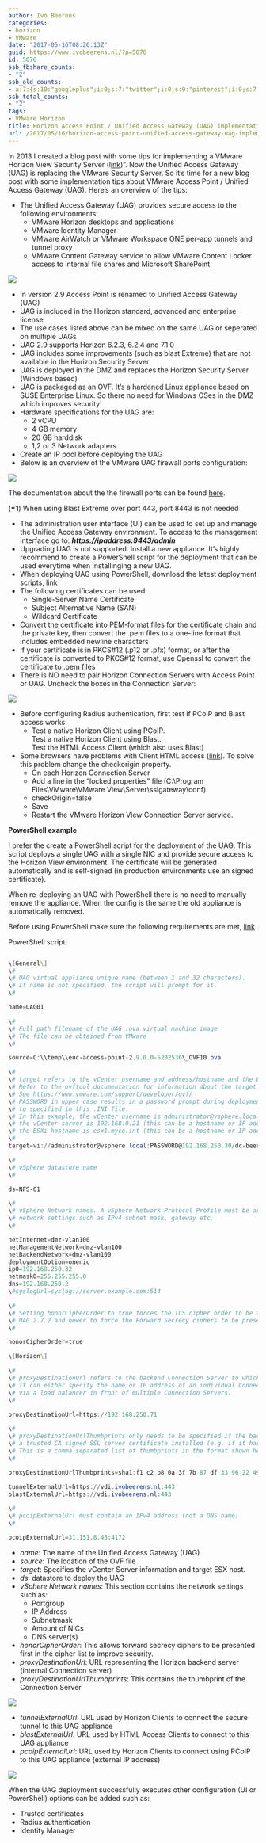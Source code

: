 ```yaml
---
author: Ivo Beerens
categories:
- horizon
- VMware
date: "2017-05-16T08:26:13Z"
guid: https://www.ivobeerens.nl/?p=5076
id: 5076
ssb_fbshare_counts:
- "2"
ssb_old_counts:
- a:7:{s:10:"googleplus";i:0;s:7:"twitter";i:0;s:9:"pinterest";i:0;s:7:"fbshare";i:0;s:8:"linkedin";i:0;s:6:"reddit";i:0;s:6:"tumblr";i:0;}
ssb_total_counts:
- "2"
tags:
- VMware Horizon
title: Horizon Access Point / Unified Access Gateway (UAG) implementation tips
url: /2017/05/16/horizon-access-point-unified-access-gateway-uag-implementation-tips/
---
```


In 2013 I created a blog post with some tips for implementing a VMware Horizon View Security Server (l[ink](http://localhost/2013/03/05/tips-for-implementing-a-vmware-horizon-view-security-server/))”. Now the Unified Access Gateway (UAG) is replacing the VMware Security Server. So it’s time for a new blog post with some implementation tips about VMware Access Point / Unified Access Gateway (UAG). Here’s an overview of the tips:

- The Unified Access Gateway (UAG) provides secure access to the following environments: 
    - VMware Horizon desktops and applications
    - VMware Identity Manager
    - VMware AirWatch or VMware Workspace ONE per-app tunnels and tunnel proxy
    - VMware Content Gateway service to allow VMware Content Locker access to internal file shares and Microsoft SharePoint

[![](http://localhost/wp-content/uploads/2017/05/inlogscherm-300x279.jpg)](http://localhost/wp-content/uploads/2017/05/inlogscherm.jpg)

- In version 2.9 Access Point is renamed to Unified Access Gateway (UAG)
- UAG is included in the Horizon standard, advanced and enterprise license
- The use cases listed above can be mixed on the same UAG or seperated on multiple UAGs
- UAG 2.9 supports Horizon 6.2.3, 6.2.4 and 7.1.0
- UAG includes some improvements (such as blast Extreme) that are not available in the Horizon Security Server
- UAG is deployed in the DMZ and replaces the Horizon Security Server (Windows based)
- UAG is packaged as an OVF. It’s a hardened Linux appliance based on SUSE Enterprise Linux. So there no need for Windows OSes in the DMZ which improves security!
- Hardware specifications for the UAG are: 
    - 2 vCPU
    - 4 GB memory
    - 20 GB harddisk
    - 1,2 or 3 Network adapters
- Create an IP pool before deploying the UAG
- Below is an overview of the VMware UAG firewall ports configuration:

[![](http://localhost/wp-content/uploads/2017/05/Access-Point-firewall-ports-1-300x278.jpg)](http://localhost/wp-content/uploads/2017/05/Access-Point-firewall-ports-1.jpg)

The documentation about the the firewall ports can be found [here](http://pubs.vmware.com/accesspoint-29/index.jsp?topic=%2Fcom.vmware.access-point-29-deploy-config.doc%2FGUID-F197EB60-3A0C-41DF-8E3E-C99CCBA6A06E.html).

(**\*1**) When using Blast Extreme over port 443, port 8443 is not needed

- The administration user interface (UI) can be used to set up and manage the <span id="GUID-955A0AFE-D4DB-44DC-927A-2CA4CD3C6223__productname_109629C05AA84B9FA1238280CA1F785E">Unified Access Gateway</span> environment. To access to the management interface go to: ***https://ipaddress:9443/admin***
- Upgrading UAG is not supported. Install a new appliance. It’s highly recommend to create a PowerShell script for the deployment that can be used everytime when installinging a new UAG.
- When deploying UAG using PowerShell, download the latest deployment scripts, [link](https://communities.vmware.com/docs/DOC-30835)
- The following certificates can be used: 
    - Single-Server Name Certificate
    - Subject Alternative Name (SAN)
    - Wildcard Certificate
- Convert the certificate into PEM-format files for the certificate chain and the private key, then convert the .pem files to a one-line format that includes embedded newline characters
- If your certificate is in PKCS#12 (.p12 or .pfx) format, or after the certificate is converted to PKCS#12 format, use Openssl to convert the certificate to .pem files
- There is NO need to pair Horizon Connection Servers with Access Point or UAG. Uncheck the boxes in the Connection Server:

[![](http://localhost/wp-content/uploads/2017/05/Connection-settings-300x215.jpg)](http://localhost/wp-content/uploads/2017/05/Connection-settings.jpg)

- Before configuring Radius authentication, first test if PCoIP and Blast access works: 
    - Test a native Horizon Client using PCoIP.  
        Test a native Horizon Client using Blast.  
        Test the HTML Access Client (which also uses Blast)
- Some browsers have problems with Client HTML access ([link](https://communities.vmware.com/thread/553631)). To solve this problem change the checkorigin property. 
    - On each Horizon Connection Server
    - Add a line in the “locked.properties” file (C:\\Program Files\\VMware\\VMware View\\Server\\sslgateway\\conf)
    - checkOrigin=false
    - Save
    - Restart the VMware Horizon View Connection Server service.

**PowerShell example**

I prefer the create a PowerShell script for the deployment of the UAG. This script deploys a single UAG with a single NIC and provide secure access to the Horizon View environment. The certificate will be generated automatically and is self-signed (in production environments use an signed certificate).

When re-deploying an UAG with PowerShell there is no need to manually remove the appliance. When the config is the same the old appliance is automatically removed.

Before using PowerShell make sure the following requirements are met, [link](http://pubs.vmware.com/accesspoint-29/index.jsp#com.vmware.access-point-29-deploy-config.doc/GUID-3A409EB7-C889-4F1D-8A60-896A78F0C3F2.html).

PowerShell script:

```powershell

\[General\]  
\#  
\# UAG virtual appliance unique name (between 1 and 32 characters).  
\# If name is not specified, the script will prompt for it.  
\#

name=UAG01

\#  
\# Full path filename of the UAG .ova virtual machine image  
\# The file can be obtained from VMware  
\#

source=C:\\temp\\euc-access-point-2.9.0.0-5202536\_OVF10.ova

\#  
\# target refers to the vCenter username and address/hostname and the ESXi host for deployment  
\# Refer to the ovftool documentation for information about the target syntax.  
\# See https://www.vmware.com/support/developer/ovf/  
\# PASSWORD in upper case results in a password prompt during deployment so that passwords do not need  
\# to specified in this .INI file.  
\# In this example, the vCenter username is administrator@vsphere.local  
\# the vCenter server is 192.168.0.21 (this can be a hostname or IP address)  
\# the ESXi hostname is esx1.myco.int (this can be a hostname or IP address)  
\#  
target=vi://administrator@vsphere.local:PASSWORD@192.168.250.30/dc-beerens-01/host/mgnt

\#  
\# vSphere datastore name  
\#

ds=NFS-01

\#  
\# vSphere Network names. A vSphere Network Protocol Profile must be associated with every referenced network name. This specifies  
\# network settings such as IPv4 subnet mask, gateway etc.  
\#

netInternet=dmz-vlan100  
netManagementNetwork=dmz-vlan100  
netBackendNetwork=dmz-vlan100  
deploymentOption=onenic  
ip0=192.168.250.32  
netmask0=255.255.255.0  
dns=192.168.250.2  
\#syslogUrl=syslog://server.example.com:514

\#  
\# Setting honorCipherOrder to true forces the TLS cipher order to be the order specified by the server. This can be set on  
\# UAG 2.7.2 and newer to force the Forward Secrecy ciphers to be presented first to improve security.  
\#

honorCipherOrder=true

\[Horizon\]

\#  
\# proxyDestinationUrl refers to the backend Connection Server to which this UAG appliance will connect.  
\# It can either specify the name or IP address of an individual Connection Server or of a load balanced alias to connect  
\# via a load balancer in front of multiple Connection Servers.  
\#

proxyDestinationUrl=https://192.168.250.71

\#  
\# proxyDestinationUrlThumbprints only needs to be specified if the backend Connection Servers do not have  
\# a trusted CA signed SSL server certificate installed (e.g. if it has the default self-signed certificate only).  
\# This is a comma separated list of thumbprints in the format shown here.  
\#

proxyDestinationUrlThumbprints=sha1:‎f1 c2 b8 0a 3f 7b 87 df 33 96 22 49 66 40 70 1a 11 74 9e b1

tunnelExternalUrl=https://vdi.ivobeerens.nl:443  
blastExternalUrl=https://vdi.ivobeerens.nl:443

\#  
\# pcoipExternalUrl must contain an IPv4 address (not a DNS name)  
\#

pcoipExternalUrl=31.151.8.45:4172

```

- *name*: The name of the Unified Access Gateway (UAG)
- *source*: The location of the OVF file
- *target*: Specifies the vCenter Server information and target ESX host.
- *ds*: datastore to deploy the UAG
- *vSphere Network names*: This section contains the network settings such as: 
    - Portgroup
    - IP Address
    - Subnetmask
    - Amount of NICs
    - DNS server(s)
- *honorCipherOrder*: This allows forward secrecy ciphers to be presented first in the cipher list to improve security.
- *proxyDestinationUrl*: URL representing the Horizon backend server (internal Connection server)
- *proxyDestinationUrlThumbprints*: This contains the thumbprint of the Connection Server

![](http://localhost/wp-content/uploads/2017/05/Fingerprint-229x300.jpg)

- *tunnelExternalUrl*: URL used by Horizon Clients to connect the secure tunnel to this UAG appliance
- *blastExternalUrl*: URL used by HTML Access Clients to connect to this UAG appliance
- *pcoipExternalUrl*: URL used by Horizon Clients to connect using PCoIP to this UAG appliance (external IP address)

[![](http://localhost/wp-content/uploads/2017/05/PowerShell-300x179.jpg)](http://localhost/wp-content/uploads/2017/05/PowerShell.jpg)

When the UAG deployment successfully executes other configuration (UI or PowerShell) options can be added such as:

- Trusted certificates
- Radius authentication
- Identity Manager
